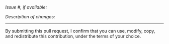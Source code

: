 <!--
Explain what changed and why.

Please read the [Contribution guidelines][1] and follow the pull-request
checklist.

[1]: https://github.com/aws-samples/amazon-kinesis-load-testing-with-locust/blob/main/CONTRIBUTING.md
-->

*Issue #, if available:* <!-- Please create a new issue if none exists yet -->

*Description of changes:*

---

By submitting this pull request, I confirm that you can use, modify, copy, and redistribute this contribution, under the terms of your choice.